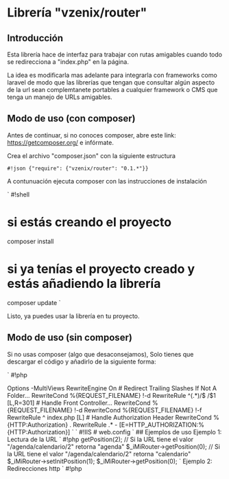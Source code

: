 
# Librería "vzenix/router"

## Introducción

Esta librería hace de interfaz para trabajar con rutas amigables cuando todo se 
redirecciona a "index.php" en la página.

La idea es modificarla mas adelante para integrarla con frameworks como laravel
de modo que las librerías que tengan que consultar algún aspecto de la url sean
complemtanete portables a cualquier framework o CMS que tenga un manejo de URLs 
amigables.

## Modo de uso (con composer)

Antes de continuar, si no conoces composer, abre este link: https://getcomposer.org/
e infórmate.

Crea el archivo "composer.json" con la siguiente estructura

`
#!json
{"require": {"vzenix/router": "0.1.*"}}
`

A contunuación ejecuta composer con las instrucciones de instalación

`
#!shell
# si estás creando el proyecto
composer install 

# si ya tenías el proyecto creado y estás añadiendo la librería
composer update 
`

Listo, ya puedes usar la librería en tu proyecto.

## Modo de uso (sin composer)

Si no usas composer (algo que desaconsejamos), Solo tienes que descargar 
el código y añadirlo de la siguiente forma:

`
#!php
<?php
require_once "PATH/TO/LIBRARY/custom_loader.php"
$_iMiRouter = new \VZenix\Router\Router::GetInstance();
`

## Configuración del servidor web

Ejemplo de configuración en diferentes aplicaciones de servidor
para redireccionar contenido a tu aplicación.

Ejemplos extraidos del framework laravel

`
#!Apache
# .htaccess
<IfModule mod_rewrite.c>
    <IfModule mod_negotiation.c>
        Options -MultiViews
    </IfModule>

    RewriteEngine On

    # Redirect Trailing Slashes If Not A Folder...
    RewriteCond %{REQUEST_FILENAME} !-d
    RewriteRule ^(.*)/$ /$1 [L,R=301]

    # Handle Front Controller...
    RewriteCond %{REQUEST_FILENAME} !-d
    RewriteCond %{REQUEST_FILENAME} !-f
    RewriteRule ^ index.php [L]

    # Handle Authorization Header
    RewriteCond %{HTTP:Authorization} .
    RewriteRule .* - [E=HTTP_AUTHORIZATION:%{HTTP:Authorization}]
</IfModule>
`

`
#!IIS
# web.config
<configuration>
  <system.webServer>
    <rewrite>
      <rules>
        <rule name="Imported Rule 1" stopProcessing="true">
          <match url="^(.*)/$" ignoreCase="false" />
          <conditions>
            <add input="{REQUEST_FILENAME}" matchType="IsDirectory" ignoreCase="false" negate="true" />
          </conditions>
          <action type="Redirect" redirectType="Permanent" url="/{R:1}" />
        </rule>
        <rule name="Imported Rule 2" stopProcessing="true">
          <match url="^" ignoreCase="false" />
          <conditions>
            <add input="{REQUEST_FILENAME}" matchType="IsDirectory" ignoreCase="false" negate="true" />
            <add input="{REQUEST_FILENAME}" matchType="IsFile" ignoreCase="false" negate="true" />
          </conditions>
          <action type="Rewrite" url="index.php" />
        </rule>
      </rules>
    </rewrite>
  </system.webServer>
</configuration>
`

## Ejemplos de uso

Ejemplo 1: Lectura de la URL

`
#!php
<?php
// test_router.php
$_iMiRouter = \VZenix\Router\Router::GetInstance();

// Si la URL tiene el valor "/agenda/calendario/2" retorna "2"
$_iMiRouter->getPosition(2);

// Si la URL tiene el valor "/agenda/calendario/2" retorna "agenda"
$_iMiRouter->getPosition(0);

// Si la URL tiene el valor "/agenda/calendario/2" retorna "calendario"
$_iMiRouter->setInitPosition(1);
$_iMiRouter->getPosition(0);
`

Ejemplo 2: Redirecciones http

`
#!php
<?php
// test_redirection.php

// Ejemplo de redirección 301
\VZenix\Router\Router::Redirect(301, "http://website.com/someone/", true);
\VZenix\Router\Router::Redirect(\VZenix\Router\Router::REDIRECT_MOVED_PERMANENTLY, "http://website.com/someone/", true);

// Ejemplo de redirección 304
\VZenix\Router\Router::Redirect(304);
\VZenix\Router\Router::Redirect(\VZenix\Router\Router::REDIRECT_NOT_MODIFIED);
`

## Licencia

GNU General Public License v3.
